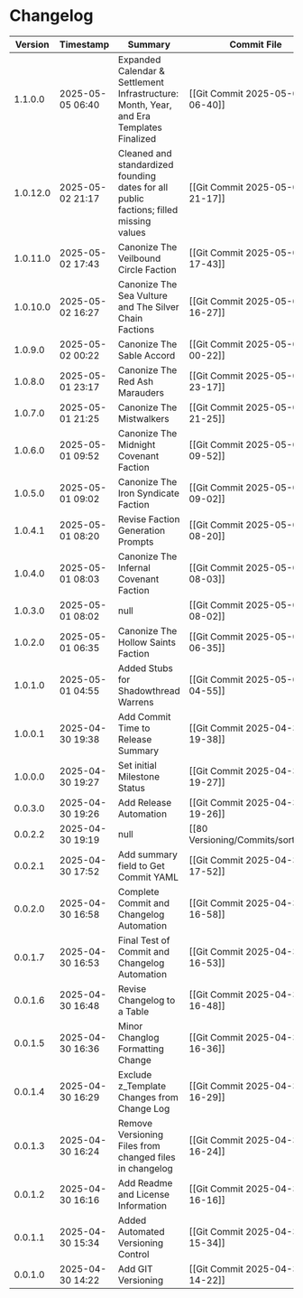 # Changelog
 Version | Timestamp | Summary | Commit File |
  --- | --- | --- | --- |
1.1.0.0 | 2025-05-05 06:40 | Expanded Calendar & Settlement Infrastructure: Month, Year, and Era Templates Finalized | [[Git Commit 2025-05-05 06-40]]
1.0.12.0 | 2025-05-02 21:17 | Cleaned and standardized founding dates for all public factions; filled missing values | [[Git Commit 2025-05-02 21-17]]
1.0.11.0 | 2025-05-02 17:43 | Canonize The Veilbound Circle Faction | [[Git Commit 2025-05-02 17-43]]
1.0.10.0 | 2025-05-02 16:27 | Canonize The Sea Vulture and The Silver Chain Factions | [[Git Commit 2025-05-02 16-27]]
1.0.9.0 | 2025-05-02 00:22 | Canonize The Sable Accord | [[Git Commit 2025-05-02 00-22]]
1.0.8.0 | 2025-05-01 23:17 | Canonize The Red Ash Marauders | [[Git Commit 2025-05-01 23-17]]
1.0.7.0 | 2025-05-01 21:25 | Canonize The Mistwalkers | [[Git Commit 2025-05-01 21-25]]
1.0.6.0 | 2025-05-01 09:52 | Canonize The Midnight Covenant Faction | [[Git Commit 2025-05-01 09-52]]
1.0.5.0 | 2025-05-01 09:02 | Canonize The Iron Syndicate Faction | [[Git Commit 2025-05-01 09-02]]
1.0.4.1 | 2025-05-01 08:20 | Revise Faction Generation Prompts | [[Git Commit 2025-05-01 08-20]]
1.0.4.0 | 2025-05-01 08:03 | Canonize The Infernal Covenant Faction | [[Git Commit 2025-05-01 08-03]]
1.0.3.0 | 2025-05-01 08:02 | null | [[Git Commit 2025-05-01 08-02]]
1.0.2.0 | 2025-05-01 06:35 | Canonize The Hollow Saints Faction | [[Git Commit 2025-05-01 06-35]]
1.0.1.0 | 2025-05-01 04:55 | Added Stubs for Shadowthread Warrens | [[Git Commit 2025-05-01 04-55]]
1.0.0.1 | 2025-04-30 19:38 | Add Commit Time to Release Summary | [[Git Commit 2025-04-30 19-38]]
1.0.0.0 | 2025-04-30 19:27 | Set initial Milestone Status | [[Git Commit 2025-04-30 19-27]]
0.0.3.0 | 2025-04-30 19:26 | Add Release Automation | [[Git Commit 2025-04-30 19-26]]
0.0.2.2 | 2025-04-30 19:19 | null | [[80 Versioning/Commits/sortspec]]
0.0.2.1 | 2025-04-30 17:52 | Add summary field to Get Commit YAML | [[Git Commit 2025-04-30 17-52]]
0.0.2.0 | 2025-04-30 16:58 | Complete Commit and Changelog Automation | [[Git Commit 2025-04-30 16-58]]
0.0.1.7 | 2025-04-30 16:53 | Final Test of Commit and Changelog Automation | [[Git Commit 2025-04-30 16-53]]
0.0.1.6 | 2025-04-30 16:48 | Revise Changelog to a Table | [[Git Commit 2025-04-30 16-48]] 
0.0.1.5|2025-04-30 16:36|Minor Changlog Formatting Change|[[Git Commit 2025-04-30 16-36]]
0.0.1.4|2025-04-30 16:29|Exclude z_Template Changes from Change Log|[[Git Commit 2025-04-30 16-29]]
0.0.1.3|2025-04-30 16:24|Remove Versioning Files from changed files in changelog|[[Git Commit 2025-04-30 16-24]]
0.0.1.2|2025-04-30 16:16|Add Readme and License Information|[[Git Commit 2025-04-30 16-16]]
0.0.1.1|2025-04-30 15:34|Added Automated Versioning Control|[[Git Commit 2025-04-30 15-34]]
0.0.1.0|2025-04-30 14:22|Add GIT Versioning|[[Git Commit 2025-04-30 14-22]]